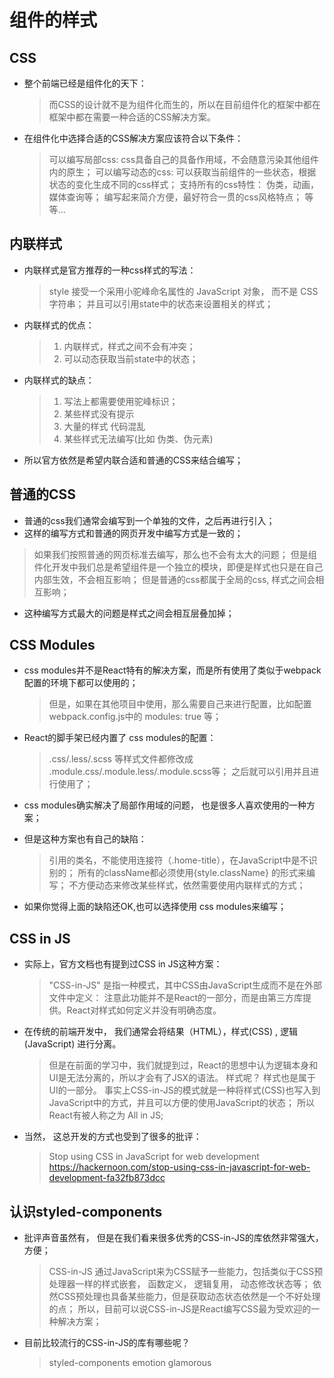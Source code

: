 # 组件的样式

## CSS
- 整个前端已经是组件化的天下：
  > 而CSS的设计就不是为组件化而生的，所以在目前组件化的框架中都在框架中都在需要一种合适的CSS解决方案。
- 在组件化中选择合适的CSS解决方案应该符合以下条件：
  > 可以编写局部css: css具备自己的具备作用域，不会随意污染其他组件内的原生；
  > 可以编写动态的css: 可以获取当前组件的一些状态，根据状态的变化生成不同的css样式；
  > 支持所有的css特性： 伪类，动画，媒体查询等；
  > 编写起来简介方便，最好符合一贯的css风格特点；
  > 等等...

## 内联样式

- 内联样式是官方推荐的一种css样式的写法：
  > style 接受一个采用小驼峰命名属性的 JavaScript 对象， 而不是 CSS 字符串；
  > 并且可以引用state中的状态来设置相关的样式；

- 内联样式的优点：
  > 1. 内联样式，样式之间不会有冲突；
  > 2. 可以动态获取当前state中的状态；

- 内联样式的缺点：
  > 1. 写法上都需要使用驼峰标识；
  > 2. 某些样式没有提示
  > 3. 大量的样式 代码混乱
  > 4. 某些样式无法编写(比如 伪类、伪元素)

- 所以官方依然是希望内联合适和普通的CSS来结合编写；

## 普通的CSS

- 普通的css我们通常会编写到一个单独的文件，之后再进行引入；
- 这样的编写方式和普通的网页开发中编写方式是一致的；
 > 如果我们按照普通的网页标准去编写，那么也不会有太大的问题；
 > 但是组件化开发中我们总是希望组件是一个独立的模块，即便是样式也只是在自己内部生效，不会相互影响；
 > 但是普通的css都属于全局的css, 样式之间会相互影响；

- 这种编写方式最大的问题是样式之间会相互层叠加掉；

## CSS Modules

- css modules并不是React特有的解决方案，而是所有使用了类似于webpack配置的环境下都可以使用的；
  > 但是，如果在其他项目中使用，那么需要自己来进行配置，比如配置webpack.config.js中的 modules: true 等；
- React的脚手架已经内置了 css modules的配置：
  > .css/.less/.scss 等样式文件都修改成 .module.css/.module.less/.module.scss等；
  > 之后就可以引用并且进行使用了；

- css modules确实解决了局部作用域的问题， 也是很多人喜欢使用的一种方案；
- 但是这种方案也有自己的缺陷：
  > 引用的类名，不能使用连接符（.home-title），在JavaScript中是不识别的；
  > 所有的className都必须使用{style.className} 的形式来编写；
  > 不方便动态来修改某些样式，依然需要使用内联样式的方式；

- 如果你觉得上面的缺陷还OK,也可以选择使用 css modules来编写；


## CSS in JS

- 实际上，官方文档也有提到过CSS in JS这种方案：
  > "CSS-in-JS" 是指一种模式，其中CSS由JavaScript生成而不是在外部文件中定义：
  > 注意此功能并不是React的一部分，而是由第三方库提供。React对样式如何定义并没有明确态度。

- 在传统的前端开发中， 我们通常会将结果（HTML），样式(CSS) , 逻辑(JavaScript) 进行分离。
  > 但是在前面的学习中，我们就提到过，React的思想中认为逻辑本身和UI是无法分离的，所以才会有了JSX的语法。
  > 样式呢？ 样式也是属于UI的一部分。
  > 事实上CSS-in-JS的模式就是一种将样式(CSS)也写入到JavaScript中的方式，并且可以方便的使用JavaScript的状态；
  > 所以React有被人称之为 All in JS;

- 当然， 这总开发的方式也受到了很多的批评：
  > Stop using CSS in JavaScript for web development
  > https://hackernoon.com/stop-using-css-in-javascript-for-web-development-fa32fb873dcc


## 认识styled-components

- 批评声音虽然有， 但是在我们看来很多优秀的CSS-in-JS的库依然非常强大，方便；
  > CSS-in-JS 通过JavaScript来为CSS赋予一些能力，包括类似于CSS预处理器一样的样式嵌套， 函数定义， 逻辑复用， 动态修改状态等；
  > 依然CSS预处理也具备某些能力，但是获取动态状态依然是一个不好处理的点；
  > 所以，目前可以说CSS-in-JS是React编写CSS最为受欢迎的一种解决方案；

- 目前比较流行的CSS-in-JS的库有哪些呢？
  > styled-components
  > emotion
  > glamorous